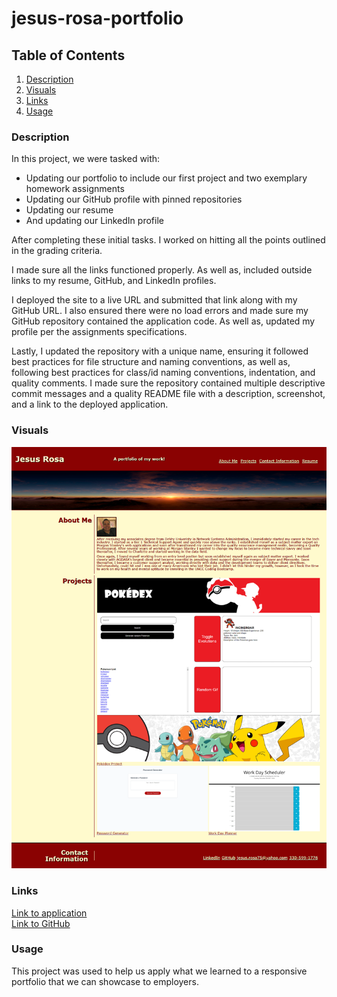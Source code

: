 # jesus-rosa-portfolio

## Table of Contents
1. [Description](#description)
2. [Visuals](#visuals)
3. [Links](#links)
4. [Usage](#usage)

### Description  
In this project, we were tasked with:  

- Updating our portfolio to include our first project and two exemplary homework assignments
- Updating our GitHub profile with pinned repositories 
- Updating our resume
- And updating our LinkedIn profile


After completing these initial tasks. I worked on hitting all the points outlined in the grading criteria.   

I made sure all the links functioned properly. As well as, included outside links to my resume, GitHub, and LinkedIn profiles. 

I deployed the site to a live URL and submitted that link along with my GitHub URL. I also ensured there were no load errors and made sure my GitHub repository contained the application code. As well as, updated my profile per the assignments specifications.

Lastly, I updated the repository with a unique name, ensuring it followed best practices for file structure and naming conventions, as well as, following best practices for class/id naming conventions, indentation, and quality comments. I made sure the repository contained multiple descriptive commit messages and a quality README file with a description, screenshot, and a link to the deployed application. 

### Visuals

![screencapture1](./assets/images/screencap.png)  

### Links

[Link to application](https://bigzeus2005.github.io/jesus-rosa-portfolio/)  
[Link to GitHub](https://github.com/bigzeus2005/jesus-rosa-portfolio)


### Usage

This project was used to help us apply what we learned to a responsive portfolio that we can showcase to employers. 